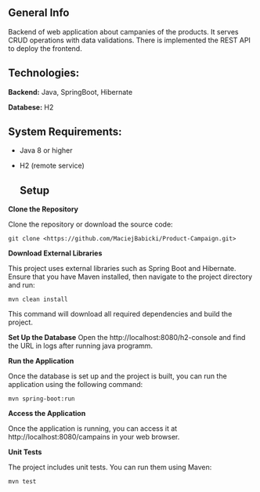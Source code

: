 ## General Info
Backend of web application about campanies of the products. It serves CRUD operations with data validations. There is implemented the REST API to deploy the frontend.  

## Technologies:

**Backend:** Java, SpringBoot, Hibernate

**Databese:** H2

## System Requirements:

- Java 8 or higher
- H2 (remote service)

  ## Setup
**Clone the Repository**

Clone the repository or download the source code:
```
git clone <https://github.com/MaciejBabicki/Product-Campaign.git>
```
**Download External Libraries**

This project uses external libraries such as Spring Boot and Hibernate. Ensure that you have Maven installed, then navigate to the project directory and run:
```
mvn clean install
```
This command will download all required dependencies and build the project.

**Set Up the Database**
Open the http://localhost:8080/h2-console and find the URL in logs after running java programm.

**Run the Application**

Once the database is set up and the project is built, you can run the application using the following command:
```
mvn spring-boot:run
```

**Access the Application**

Once the application is running, you can access it at http://localhost:8080/campains in your web browser.

**Unit Tests**

The project includes unit tests. You can run them using Maven:
```
mvn test
```
